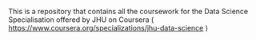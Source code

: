 This is a repository that contains all the coursework for the Data Science Specialisation offered by JHU on Coursera ( https://www.coursera.org/specializations/jhu-data-science )
